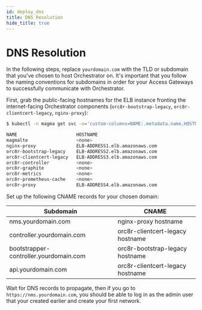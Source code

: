 ```yaml
---
id: deploy_dns
title: DNS Resolution
hide_title: true
---
```

# DNS Resolution

In the following steps, replace `yourdomain.com` with the TLD or subdomain that
you've chosen to host Orchestrator on. It's important that you follow the
naming conventions for subdomains in order for your Access Gateways to
successfully communicate with Orchestrator.

First, grab the public-facing hostnames for the ELB instance fronting the
internet-facing Orchestrator components
(`orc8r-bootstrap-legacy`, `orc8r-clientcert-legacy`, `nginx-proxy`):

```bash
$ kubectl -n magma get svc -o='custom-columns=NAME:.metadata.name,HOSTNAME:.status.loadBalancer.ingress[0].hostname'

NAME                      HOSTNAME
magmalte                  <none>
nginx-proxy               ELB-ADDRESS1.elb.amazonaws.com
orc8r-bootstrap-legacy    ELB-ADDRESS2.elb.amazonaws.com
orc8r-clientcert-legacy   ELB-ADDRESS3.elb.amazonaws.com
orc8r-controller          <none>
orc8r-graphite            <none>
orc8r-metrics             <none>
orc8r-prometheus-cache    <none>
orc8r-proxy               ELB-ADDRESS4.elb.amazonaws.com
```

Set up the following CNAME records for your chosen domain:

| Subdomain | CNAME |
|-----------|-------|
| nms.yourdomain.com | nginx-proxy hostname |
| controller.yourdomain.com | orc8r-clientcert-legacy hostname |
| bootstrapper-controller.yourdomain.com | orc8r-bootstrap-legacy hostname |
| api.yourdomain.com | orc8r-clientcert-legacy hostname |

Wait for DNS records to propagate, then if you go to
`https://nms.yourdomain.com`, you should be able to log in as the admin user
that your created earlier and create your first network.
